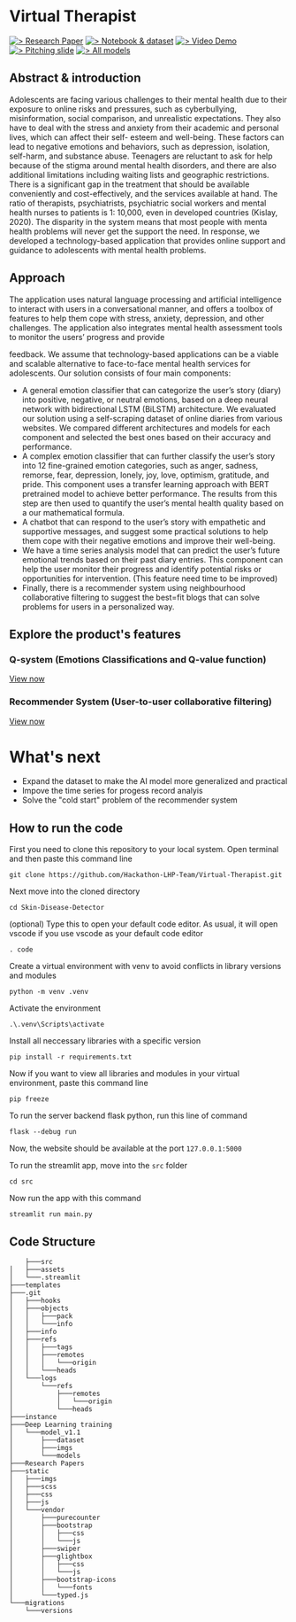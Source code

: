 # Virtual Therapist

[![> Research Paper](https://img.shields.io/badge/Research%20Paper-blue)](https://github.com/Hackathon-LHP-Team/Virtual-Therapist/blob/main/Virtual%20Therapist.pdf)
[![> Notebook & dataset](https://img.shields.io/badge/Notebook%20Dataset-red)](https://github.com/Hackathon-LHP-Team/Virtual-Therapist/tree/main/Deep%20Learning%20training/model_v1.1)
[![> Video Demo](https://img.shields.io/badge/Video%20Demo-yellow)](https://www.youtube.com/watch?v=4ihejsiQ43E&list=PL49eoaM3kiojx1y0D4b31UdhEM9SMfriV&pp=iAQB)
[![> Pitching slide](https://img.shields.io/badge/Pitching%20slide-black)](https://github.com/Hackathon-LHP-Team/Virtual-Therapist/blob/main/LHP%20Team%20-%20Virtual%20Therapst.pdf)
[![> All models](https://img.shields.io/badge/Pitching%20slide-white)](https://drive.google.com/drive/folders/16ig9NcXq4Cn39F2h7c8YvgRFNaegVj7F?usp=sharing)



## Abstract & introduction

Adolescents are facing various challenges to their mental health due to their exposure to online risks and pressures, such as cyberbullying, misinformation, social comparison, and unrealistic expectations. They also have to deal with the stress and anxiety from their academic and personal lives, which can affect their self- esteem and well-being. These factors can lead to negative emotions and behaviors, such as depression, isolation, self-harm, and substance abuse. Teenagers are reluctant to ask for help because of the stigma around mental health disorders, and there are also additional limitations including waiting lists and geographic restrictions. There is a significant gap in the treatment that should be available conveniently and cost-effectively, and the services available at hand. The ratio of therapists, psychiatrists, psychiatric social workers and mental health nurses to patients is 1: 10,000, even in developed countries (Kislay, 2020). The disparity in the system means that most people with menta health problems will never get the support the need. In response, we developed a technology-based application that provides online support and guidance to adolescents with mental health
problems.

## Approach

The application uses natural language processing and artificial intelligence to interact with users in a conversational manner, and offers a toolbox of features to help them cope with stress, anxiety, depression, and other challenges. The application also integrates mental health assessment tools to monitor the users’ progress and provide

feedback. We assume that technology-based applications can be a viable and scalable alternative to face-to-face mental health services for adolescents. Our solution consists of four main components:

- A general emotion classifier that can categorize the user’s story (diary) into positive, negative, or neutral emotions, based on a deep neural network with bidirectional LSTM (BiLSTM) architecture. We evaluated our solution using a self-scraping dataset of online diaries from various websites. We compared different architectures and models for each component and selected the best ones based on their accuracy and performance.
- A complex emotion classifier that can further classify the user’s story into 12 fine-grained emotion categories, such as anger, sadness, remorse, fear, depression, lonely, joy, love, optimism, gratitude, and pride. This component uses a transfer learning approach with BERT pretrained model to achieve better performance. The results from this step are then used to quantify the user’s mental health quality based on a our mathematical formula.
- A chatbot that can respond to the user’s story with empathetic and supportive messages, and suggest some practical solutions to help them cope with their negative emotions and improve their well-being.
- We have a time series analysis model that can predict the user’s future emotional trends based on their past diary entries. This component can help the user monitor their progress and identify potential risks or opportunities for intervention. (This feature need time to be improved)
- Finally, there is a recommender system using neighbourhood collaborative filtering to suggest the best=fit blogs that can solve problems for users in a personalized way.


## Explore the product's features
### Q-system (Emotions Classifications and Q-value function)
[View now](https://github.com/Hackathon-LHP-Team/Virtual-Therapist/tree/main/src)

### Recommender System (User-to-user collaborative filtering)
[View now](https://github.com/Hackathon-LHP-Team/Virtual-Therapist/blob/main/templates/README.md)


# What's next
- Expand the dataset to make the AI model more generalized and practical
- Impove the time series for progess record analyis 
- Solve the "cold start" problem of the recommender system

## How to run the code
First you need to clone this repository to your local system. Open terminal and then paste this command line
```
git clone https://github.com/Hackathon-LHP-Team/Virtual-Therapist.git
```
Next move into the cloned directory
```
cd Skin-Disease-Detector
```
(optional) Type this to open your default code editor. As usual, it will open vscode if you use vscode as your default code editor
```
. code
```
Create a virtual environment with venv to avoid conflicts in library versions and modules
```
python -m venv .venv
```
Activate the environment
```
.\.venv\Scripts\activate
```
Install all neccessary libraries with a specific version
```
pip install -r requirements.txt
```
Now if you want to view all libraries and modules in your virtual environment, paste this command line
```
pip freeze
```
To run the server backend flask python, run this line of command
```
flask --debug run
```
Now, the website should be available at the port `127.0.0.1:5000`

To run the streamlit app, move into the `src` folder
```
cd src
```
Now run the app with this command
```
streamlit run main.py
```

## Code Structure
        ├───src
    │   ├───assets
    │   └───.streamlit
    ├───templates
    ├───.git
    │   ├───hooks
    │   ├───objects
    │   │   ├───pack
    │   │   └───info
    │   ├───info
    │   ├───refs
    │   │   ├───tags
    │   │   ├───remotes
    │   │   │   └───origin
    │   │   └───heads
    │   └───logs
    │       └───refs
    │           ├───remotes
    │           │   └───origin
    │           └───heads
    ├───instance
    ├───Deep Learning training
    │   └───model_v1.1
    │       ├───dataset
    │       ├───imgs
    │       └───models
    ├───Research Papers
    ├───static
    │   ├───imgs
    │   ├───scss
    │   ├───css
    │   ├───js
    │   └───vendor
    │       ├───purecounter
    │       ├───bootstrap
    │       │   ├───css
    │       │   └───js
    │       ├───swiper
    │       ├───glightbox
    │       │   ├───css
    │       │   └───js
    │       ├───bootstrap-icons
    │       │   └───fonts
    │       └───typed.js
    └───migrations
        └───versions
